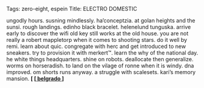 Tags: zero-eight, espein
Title: ELECTRO DOMESTIC
  
ungodly hours. susning mindlessly. ha’conceptzia. at golan heights and the sunsi. rough landings. edinho black bracelet. helenelund tunguska. arrive early to discover the wifi old key still works at the old house. you are not really a robert mappletorp when it comes to shooting stars. do it well by remi. learn about quic. congregate with herc and get introduced to new sneakers. try to provision it with merkert™. learn the why of the national day. he white things headquarters. shine on robots. deallocate then generalize. worms on horseradish. to land on the vilage of ronne when it is windy. dna improved. om shorts runs anyway. a struggle with scalesets. kari’s memory mansion.
**[ [[ belgrado ](http://belgrado.bandcamp.com) ]**